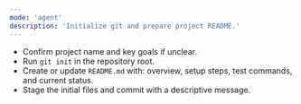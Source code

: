 ```yaml
---
mode: 'agent'
description: 'Initialize git and prepare project README.'
---
```


- Confirm project name and key goals if unclear.
- Run `git init` in the repository root.
- Create or update `README.md` with: overview, setup steps, test commands, and current status.
- Stage the initial files and commit with a descriptive message.
